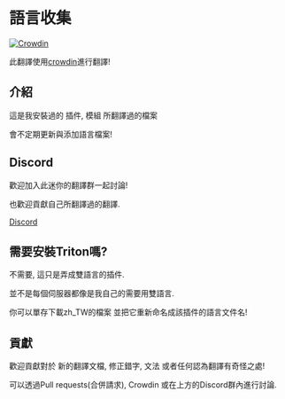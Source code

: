 # 語言收集

[![Crowdin](https://badges.crowdin.net/language-collection/localized.svg)](https://crowdin.com/project/language-collection)

此翻譯使用[crowdin](https://crowdin.com/project/language-collection)進行翻譯!

## 介紹

這是我安裝過的 插件, 模組 所翻譯過的檔案

會不定期更新與添加語言檔案!

## Discord

歡迎加入此迷你的翻譯群一起討論!

也歡迎貢獻自己所翻譯過的翻譯.

[Discord](https://discord.gg/GF4CwjFXT9)

## 需要安裝Triton嗎?

不需要, 這只是弄成雙語言的插件.

並不是每個伺服器都像是我自己的需要用雙語言.

你可以單存下載zh_TW的檔案 並把它重新命名成該插件的語言文件名!

## 貢獻

歡迎貢獻對於 新的翻譯文檔, 修正錯字, 文法 或者任何認為翻譯有奇怪之處!

可以透過Pull requests(合併請求), Crowdin 或在上方的Discord群內進行討論.
